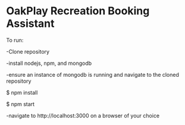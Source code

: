 # OakPlay Recreation Booking Assistant

To run:

-Clone repository

-install nodejs, npm, and mongodb

-ensure an instance of mongodb is running and navigate to the cloned repository

$ npm install

$ npm start

-navigate to http://localhost:3000 on a browser of your choice
